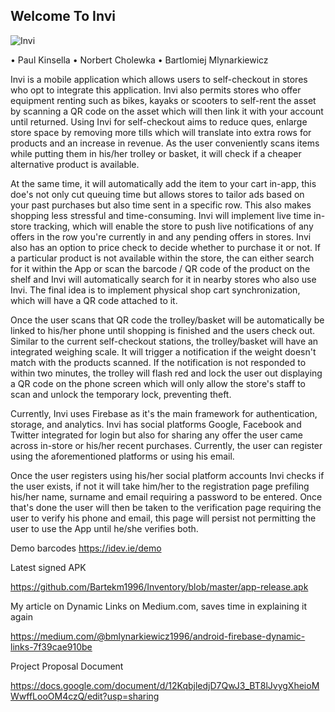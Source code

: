 ## Welcome To Invi


![Invi](/Invi/Screenshot_20200315_232812_com.aluminati.inventory%20(1).jpg "Invi Logo")

• Paul Kinsella
• Norbert Cholewka
• Bartlomiej Mlynarkiewicz

Invi is a mobile application which allows users to self-checkout in stores who opt to integrate this application. Invi also permits stores who offer equipment renting such as bikes, kayaks or scooters to self-rent the asset by scanning a QR code on the asset which will then link it with your account until returned. Using Invi for self-checkout aims to reduce ques, enlarge store space by removing more tills which will translate into extra rows for products and an increase in revenue. As the user conveniently scans items while putting them in his/her trolley or basket, it will check if a cheaper alternative product is available. 

At the same time, it will automatically add the item to your cart in-app, this doe's not only cut queuing time but allows stores to tailor ads based on your past purchases but also time sent in a specific row. This also makes shopping less stressful and time-consuming. Invi will implement live time in-store tracking, which will enable the store to push live notifications of any offers in the row you're currently in and any pending offers in stores. Invi also has an option to price check to decide whether to purchase it or not. If a particular product is not available within the store, the can either search for it within the App or scan the barcode / QR code of the product on the shelf and Invi will automatically search for it in nearby stores who also use Invi. The final idea is to implement physical shop cart synchronization, which will have a QR code attached to it. 

Once the user scans that QR code the trolley/basket will be automatically be linked to his/her phone until shopping is finished and the users check out. Similar to the current self-checkout stations, the trolley/basket will have an integrated weighing scale. It will trigger a notification if the weight doesn't match with the products scanned. If the notification is not responded to within two minutes, the trolley will flash red and lock the user out displaying a QR code on the phone screen which will only allow the store's staff to scan and unlock the temporary lock, preventing theft.

Currently, Invi uses Firebase as it's the main framework for authentication, storage, and analytics. Invi has social platforms Google, Facebook and Twitter integrated for login but also for sharing any offer the user came across in-store or his/her recent purchases. Currently, the user can register using the aforementioned platforms or using his email.

Once the user registers using his/her social platform accounts Invi checks if the user exists, if not it will take him/her to the registration page prefiling his/her name, surname and email requiring a password to be entered. Once that's done the user will then be taken to the verification page requiring the user to verify his phone and email, this page will persist not permitting the user to use the App until he/she verifies both. 

Demo barcodes https://idev.ie/demo

Latest signed APK

https://github.com/Bartekm1996/Inventory/blob/master/app-release.apk

My article on Dynamic Links on Medium.com, saves time in explaining it again 

https://medium.com/@bmlynarkiewicz1996/android-firebase-dynamic-links-7f39cae910be

Project Proposal Document

https://docs.google.com/document/d/12KqbjledjD7QwJ3_BT8lJvygXheioMWwffLooOM4czQ/edit?usp=sharing

